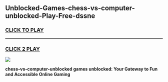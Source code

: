 
## Unblocked-Games-chess-vs-computer-unblocked-Play-Free-dssne
<h3>
<a href="https://premium76.site?title=chess-vs-computer-unblocked&ref=20M">CLICK TO PLAY</a></h3>
<hr>

<h3>
<a href="https://premium76.site?title=chess-vs-computer-unblocked&ref=20M">CLICK 2 PLAY</a>
  
</h3>

<a href="https://premium76.site?title=chess-vs-computer-unblocked&ref=19M"><img src="https://clearcache.store/games.png"></a>


**chess-vs-computer-unblocked games unblocked: Your Gateway to Fun and Accessible Online Gaming**
